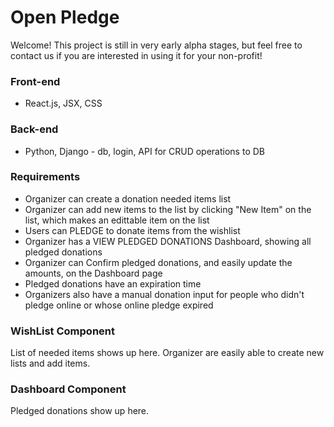 # Open Pledge
Welcome! This project is still in very early alpha stages, but feel free to contact us if you are interested in using it for your non-profit!

### Front-end
- React.js, JSX, CSS 

### Back-end
- Python, Django - db, login, API for CRUD operations to DB

### Requirements
- Organizer can create a donation needed items list
- Organizer can add new items to the list by clicking "New Item" on the list, which makes an edittable item on the list
- Users can PLEDGE to donate items from the wishlist
- Organizer has a VIEW PLEDGED DONATIONS Dashboard, showing all pledged donations 
- Organizer can Confirm pledged donations, and easily update the amounts, on the Dashboard page
- Pledged donations have an expiration time
- Organizers also have a manual donation input for people who didn't pledge online or whose online pledge expired

### WishList Component
List of needed items shows up here.
Organizer are easily able to create new lists and add items.  

### Dashboard Component 
Pledged donations show up here. 


